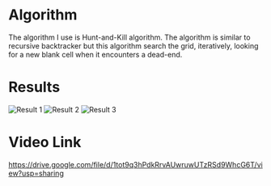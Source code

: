 # Algorithm

 The algorithm I use is Hunt-and-Kill algorithm. The algorithm is similar to recursive backtracker but this algorithm search the grid, iteratively, looking for a new blank cell when it encounters a dead-end.


# Results
![Result 1](https://github.com/aminhakimsazali/AI_Game/blob/main/AMIN%20HAKIM%2017187994/Maze/Maze%201.jpg?raw=true )
![Result 2](https://github.com/aminhakimsazali/AI_Game/blob/main/AMIN%20HAKIM%2017187994/Maze/Maze%202.jpg?raw=true )
![Result 3](https://github.com/aminhakimsazali/AI_Game/blob/main/AMIN%20HAKIM%2017187994/Maze/Maze%203.jpg?raw=true)

# Video Link
https://drive.google.com/file/d/1tot9q3hPdkRrvAUwruwUTzRSd9WhcG6T/view?usp=sharing
